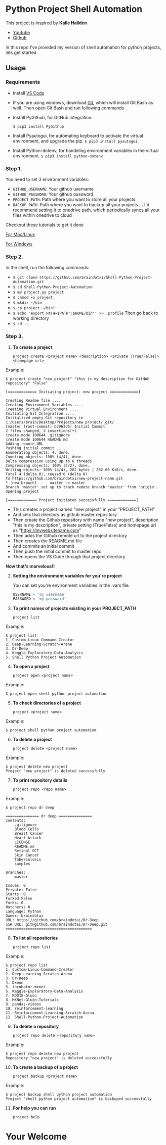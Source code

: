 # __Python Project Shell Automation__

This project is inspired by __Kalle Hallden__

- [Youtube](https://www.youtube.com/watch?v=7Y8Ppin12r4)
- [Github](https://github.com/KalleHallden/ProjectInitializationAutomation)

In this repo I've provided my version of shell automation for python projects, lets get started.

## Usage

### Requirements

- Install [VS Code](https://code.visualstudio.com/download)
- If you are using windows, download [Git](https://git-scm.com/download/win), which will install Git Bash as well. Then open Git Bash and run following commands
- Install PyGithub, for GitHub integration.

   `$ pip3 install PyGithub`

- Install Pyautogui, for automating keyboard to activate the virtual environment, and upgrade the pip.
   `$ pip3 install pyautogui`

- Install Python-dotenv, for handeling environment variables in the virtual environment.
   `$ pip3 install python-dotenv`

### Step 1.
You need to set 3 environment variables:

- `GITHUB_USERNAME`: Your github username
- `GITHUB_PASSWORD`: Your github password
- `PROJECT_PATH`: Path where you want to store all your projects
- `BACKUP_PATH`: Path where you want to backup all your projects....
I'd recommend setting it to onedrive path, which periodically syncs all your files within onedrive to cloud

Checkout these tutorials to get it done

[For Mac/Linux](https://www.youtube.com/watch?v=5iWhQWVXosU)

[For Windows](https://www.youtube.com/watch?v=IolxqkL7cD8)

### Step 2.

In the shell, run the following commands:
- `$ git clone https://github.com/braindotai/Shell-Python-Project-Automation.git`
- `$ cd Shell-Python-Project-Automation`
- `$ mv project.py project`
- `$ chmod +x project`
- `$ mkdir ~/bin`
- `$ cp project ~/bin"`
- `$ echo 'export PATH=$PATH":$HOME/bin"' >> .profile`
Then go back to working directory
- `$ cd ..`

### Step 3.

1. __To create a project__

   `project create <project name> <description> <private (True/False)> <homepage url>`

 Example:

    $ project create "new project" "this is my description for GitHub repository" "False"

    [============= Initiating project: new project =============]

    Creating Readme file ....
    Creating Environment Variables ....
    Creating Virtual Environment ....
    Initiating Git Integration ....
    Initialized empty Git repository in C:/Users/brain/Desktop/Projects/new project/.git/
    [master (root-commit) b2963d5] Initial Commit
    2 files changed, 3 insertions(+)
    create mode 100644 .gitignore
    create mode 100644 README.md
    Adding remote URL
    Pushing initial commit ....
    Enumerating objects: 4, done.
    Counting objects: 100% (4/4), done.
    Delta compression using up to 8 threads
    Compressing objects: 100% (2/2), done.
    Writing objects: 100% (4/4), 282 bytes | 282.00 KiB/s, done.
    Total 4 (delta 0), reused 0 (delta 0)
    To https://github.com/braindotai/new-project-name.git
    * [new branch]      master -> master
    Branch 'master' set up to track remote branch 'master' from 'origin'.
    Opening project

    [============= Project initiated successfully =============]

- This creates a project named "new project" in your "PROJECT_PATH"
- And sets that directory as github master repository
- Then create the Github repository with name "new project", description "this is my description", private setting (True/False) and homepage url as "https://mywebsitename.com"
- Then adds the Github remote url to the project directory
- Then creates the README.md file
- And commits an initial commit
- Then push the initial commit to master repo
- Then opens the VS Code through that project directory

__Now that's marvelous!!__

2. __Setting the environment variables for you're project__

    You can set you're environment variables in the .vars file.

    ```python
    USERNAME = 'my username'
    PASSWORD = 'my passward'
    ``` 

3. __To print names of projects existing in your PROJECT_PATH__

   `project list`
 
Example:
 
    $ project list
    1. Custom-Linux-Command-Creator
    2. Deep-Learning-Scratch-Arena
    3. Dr-Deep
    4. Kaggle-Exploratory-Data-Analysis
    5. Shell Python Project Automation

4. __To open a project__

    `project open <project name>`

Example:

    $ project open shell python project automation

5. __To check directories of a project__

    `project <project name>`

Example:

    $ project shell python project automation

6. __To delete a project__

   `project delete <project name>`

Example:
 
    $ project delete new project
    Project "new project" is deleted successfully

7. __To print repository details__

   `project repo <repo name>`
 
Example:
 
    $ project repo dr deep

    =============== dr deep ===============
    Contents:
        .gitignore
        Blood Cells
        Breast Cancer
        Heart Attack
        LICENSE
        README.md
        Retinal OCT
        Skin Cancer
        Tuberculosis
        samples

    Branches:
        master

    Issues: 0
    Private: False
    Starts: 0
    Forked False
    Forks: 0
    Watchers: 0
    Language: Python
    Owner: braindotai
    URL: https://github.com/braindotai/Dr-Deep
    SSH URL: git@github.com:braindotai/Dr-Deep.git
    =======================================

8. __To list all repositories__

   `project repo list`
 
Example:
 
    $ project repo list
    1. Custom-Linux-Command-Creator
    2. Deep-Learning-Scratch-Arena
    3. Dr-Deep
    4. Dxeon
    5. incubator-mxnet
    6. Kaggle-Exploratory-Data-Analysis
    7. KDD18-Gluon
    8. MXNet-Gluon-Tutorials
    9. pandas-videos
    10. reinforcement-learning
    11. Reinforcement-Learning-Scratch-Arena
    12. Shell-Python-Project-Automation

9. __To delete a repository__

   `project repo delete <repository name>`

Example:
 
    $ project repo delete new project
    Repository "new project" is deleted successfully

10. __To create a backup of a project__

    `project backup <project name>`

Example:

    $ project backup shell python project automation
    Project "shell python project automation" is backuped successfully


11. __For help you can run__

     `project help`

# __Your Welcome__
